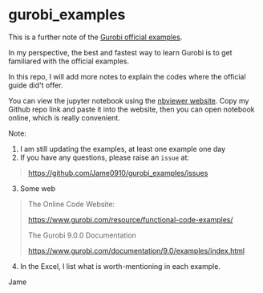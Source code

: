 # gurobi_examples


This is a further note of the [Gurobi official examples](https://www.gurobi.com/documentation/9.0/examples/index.html).

In my perspective, the best and fastest way to learn Gurobi is to get familiared with the official examples. 

In this repo, I will add more notes to explain the codes where the official guide did't offer.

You can view the jupyter notebook using the [nbviewer website](https://nbviewer.jupyter.org/). Copy my Github repo link and paste it into the website, then you can open notebook online, which is really convenient.



Note:

1. I am still updating the examples, at least one example one day
2. If you have any questions, please raise an `issue` at:

> https://github.com/Jame0910/gurobi_examples/issues

3. Some web

> The Online Code Website:
>
> https://www.gurobi.com/resource/functional-code-examples/
>
> The Gurobi 9.0.0 Documentation
>
> https://www.gurobi.com/documentation/9.0/examples/index.html

4. In the Excel, I list what is worth-mentioning in each example.



Jame